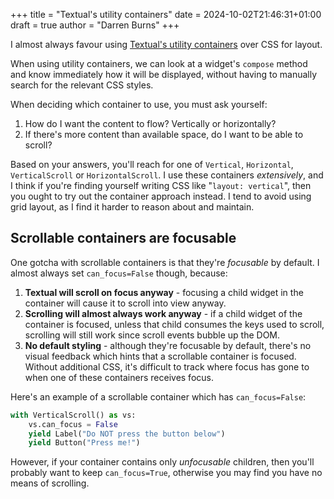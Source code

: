 +++
title = "Textual's utility containers"
date = 2024-10-02T21:46:31+01:00
draft = true
author = "Darren Burns"
+++

I almost always favour using [Textual's utility containers](https://textual.textualize.io/guide/layout/#utility-containers) over CSS for layout.

When using utility containers, we can look at a widget's `compose` method and know immediately how it will be displayed, without having to manually search
for the relevant CSS styles.

When deciding which container to use, you must ask yourself:

1. How do I want the content to flow? Vertically or horizontally?
2. If there's more content than available space, do I want to be able to scroll?

Based on your answers, you'll reach for one of `Vertical`, `Horizontal`, `VerticalScroll` or `HorizontalScroll`. I use these containers *extensively*, and I think if you're finding yourself writing CSS like "`layout: vertical`", then you ought to try out the container approach instead. I tend to avoid using grid layout, as I find it harder to reason about and maintain.

## Scrollable containers are focusable

One gotcha with scrollable containers is that they're *focusable* by default. I almost always set `can_focus=False` though, because:

1. **Textual will scroll on focus anyway** - focusing a child widget in the container will cause it to scroll into view anyway.
2. **Scrolling will almost always work anyway** - if a child widget of the container is focused, unless that child consumes the keys used to scroll, scrolling will still work since scroll events bubble up the DOM.
3. **No default styling** - although they're focusable by default, there's no visual feedback which hints that a scrollable container is focused. Without additional CSS, it's difficult to track where focus has gone to when one of these containers receives focus.

Here's an example of a scrollable container which has `can_focus=False`:

```python
with VerticalScroll() as vs:
	vs.can_focus = False
	yield Label("Do NOT press the button below")
	yield Button("Press me!")
```

However, if your container contains only *unfocusable* children, then you'll probably want to keep `can_focus=True`, otherwise you may find you have no means of scrolling.
